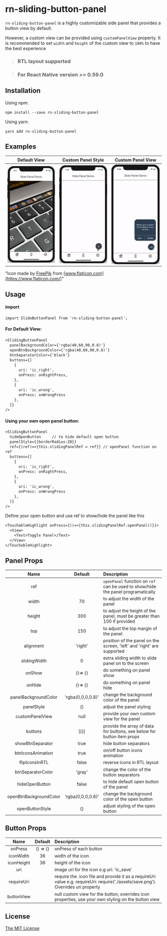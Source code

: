 # rn-sliding-button-panel

`rn-sliding-button-panel` is a highly customizable side panel that provides a button view by default.


However, a custom view can be provided using `customPanelView` property. It is recommended to set `width` and `height` of the custom view to `100%` to have the best experience


> ### RTL layout supported


> ### For React Native version >= 0.59.0



## Installation

Using npm:

```JS
npm install --save rn-sliding-button-panel
```

Using yarn:
```JS
yarn add rn-sliding-button-panel
```

## Examples
|Default View|Custom Panel Style| Custom Panel View
|:-----:|:--------:|:----:|
![](./src/assets/slidingPanelDemo1.gif)|![](./src/assets/slidingPanelDemo2.gif)|![](./src/assets/slidingPanelDemo3.gif)

"Icon made by [FreePik](https://www.flaticon.com/authors/freepik) from [www.flaticon.com](https://www.flaticon.com/)"
## Usage

#### import

```
import SlideButtonPanel from 'rn-sliding-button-panel';
```



#### For Default View:
```JSX
<SlidingButtonPanel
  panelBackgroundColor={'rgba(40,60,90,0.8)'}
  openBtnBackgroundColor={'rgba(40,60,90,0.8)'}
  btnSeparatorColor={'black'}
  buttons={[
    {
      uri: 'ic_right',
      onPress: onRightPress,
    },
    {
      uri: 'ic_wrong',
      onPress: onWrongPress
    },
  ]}
/>
```

#### Using your own open panel button:

```JSX
<SlidingButtonPanel
  hideOpenButton     // to hide default open button
  panelStyle={{borderRadius:20}}
  ref={(ref)=>{this.slidingPanelRef = ref}} // openPanel function on ref
  buttons={[
    {
      uri: 'ic_right',
      onPress: onRightPress,
    },
    {
      uri: 'ic_wrong',
      onPress: onWrongPress
    },
  ]}
/>
```

Define your open button and use ref to show/hide the panel like this

```JSX
<TouchableHighlight onPress={()=>{this.slidingPanelRef.openPanel()}}>
  <View>
    <Text>Toggle Panel</Text>
  </View>
</TouchableHighlight>
```

## Panel Props
|Name|	Default|	Description|
|:--:|:--:|:----------|
|ref| | `openPanel` function on `ref` can be used to show/hide the panel programatically
|width|	70|	to adjust the width of the panel
|height|	300|	to adjust the height of the panel, must be greater than 100 if provided
|top|	150|	to adjust the top margin of the panel
|alignment|	'right'|	position of the panel on the screen, 'left' and 'right' are supported
|slidingWidth|	0|	extra sliding width to slide panel on to the screen
|onShow|	()=> {}|	do something on panel show
|onHide	|()=> {}|	do something on panel hide
|panelBackgroundColor|	'rgba(0,0,0,0.8)'|	change the background color of the panel
|panelStyle|	{}|	adjust the panel styling
|customPanelView|	null|	provide your own custom view for the panel
|buttons|	[{}]|	provide the array of data for buttons, see below for button item props
|showBtnSeparator|	true|	hide button separators
|btnIconsAnimation|	true|	on/off button icons animation
|flipIconsInRTL|	false|	reverse icons in RTL layout
|btnSeparatorColor|	'gray'|	change the color of the button separators
|hideOpenButton|	false|	to hide default open button of the panel
|openBtnBackgroundColor|	'rgba(0,0,0,0.8)'|	change the background color of the open button
|openButtonStyle|	{}|	adjust styling of the open button

## Button Props

|Name|	Default|	Description
|:-:|:-:|:-|
|onPress|	() => {}|	onPress of each button
|iconWidth|	36|	width of the icon
|iconHeight|	36|	height of the icon
|uri||		image uri for the icon e.g uri: 'ic_save'
|requireUri||		require the. icon file and provide it as a requireUri value e.g. requireUri: require('./assets/save.png'). Overrides uri property
|buttonView||	null	custom view for the button, overrides icon properties, use your own styling on the button view

## License
[The MIT License](https://github.com/gauravongit/rn-sliding-button-panel/blob/master/LICENSE)